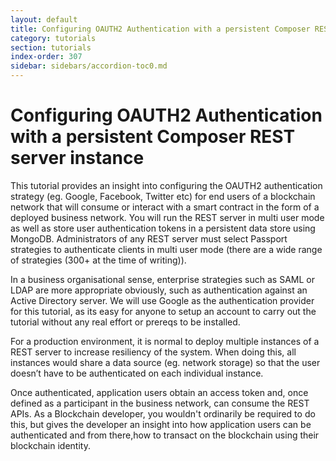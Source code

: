 ```yaml
---
layout: default
title: Configuring OAUTH2 Authentication with a persistent Composer REST server instance
category: tutorials
section: tutorials
index-order: 307
sidebar: sidebars/accordion-toc0.md
---
```


# Configuring OAUTH2 Authentication with a persistent Composer REST server instance

This tutorial provides an insight into configuring the OAUTH2 authentication strategy (eg. Google, Facebook, Twitter etc) for end users of a blockchain network that will consume or interact with a smart contract in the form of a deployed business network. You will run the REST server in multi user mode as well as store user authentication tokens in a persistent data store using MongoDB. Administrators of any REST server must select Passport strategies to authenticate clients in multi user mode (there are a wide range of strategies (300+ at the time of writing)). 

In a business organisational sense, enterprise  strategies such as SAML or LDAP are more appropriate obviously, such as authentication against an Active Directory server. We will use Google as the authentication provider for this tutorial, as its easy for anyone to setup an account to carry out the tutorial without any real effort or prereqs to be installed.

For a production environment, it is normal to deploy multiple instances of a REST server to increase resiliency of the system. When doing this, all instances would share a data source (eg. network storage) so that the user doesn’t have to be authenticated on each individual instance.

Once authenticated, application users obtain an access token and, once defined as a participant in the business network, can consume the REST APIs. As a Blockchain developer, you wouldn't ordinarily be required to do this, but gives the developer an insight into how application users can be authenticated and from there,how to transact on the blockchain using their blockchain identity.
